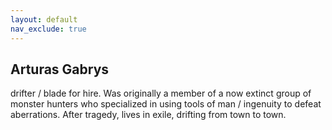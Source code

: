 ```yaml
---
layout: default
nav_exclude: true
---
```

## Arturas Gabrys
drifter / blade for hire. Was originally a member of a now extinct group of monster hunters who specialized in using tools of man / ingenuity to defeat aberrations. After tragedy, lives in exile, drifting from town to town. 